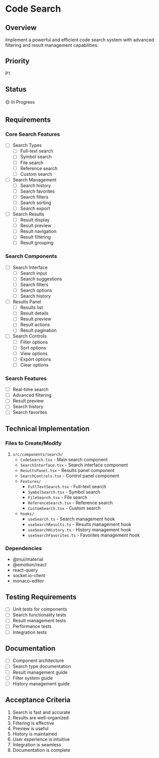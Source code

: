 # Code Search

## Overview
Implement a powerful and efficient code search system with advanced filtering and result management capabilities.

## Priority
P1

## Status
🟡 In Progress

## Requirements

### Core Search Features
- [ ] Search Types
  - [ ] Full-text search
  - [ ] Symbol search
  - [ ] File search
  - [ ] Reference search
  - [ ] Custom search
- [ ] Search Management
  - [ ] Search history
  - [ ] Search favorites
  - [ ] Search filters
  - [ ] Search sorting
  - [ ] Search export
- [ ] Search Results
  - [ ] Result display
  - [ ] Result preview
  - [ ] Result navigation
  - [ ] Result filtering
  - [ ] Result grouping

### Search Components
- [ ] Search Interface
  - [ ] Search input
  - [ ] Search suggestions
  - [ ] Search filters
  - [ ] Search options
  - [ ] Search history
- [ ] Results Panel
  - [ ] Results list
  - [ ] Result details
  - [ ] Result preview
  - [ ] Result actions
  - [ ] Result pagination
- [ ] Search Controls
  - [ ] Filter options
  - [ ] Sort options
  - [ ] View options
  - [ ] Export options
  - [ ] Clear options

### Search Features
- [ ] Real-time search
- [ ] Advanced filtering
- [ ] Result preview
- [ ] Search history
- [ ] Search favorites

## Technical Implementation

### Files to Create/Modify
1. `src/components/search/`
   - `CodeSearch.tsx` - Main search component
   - `SearchInterface.tsx` - Search interface component
   - `ResultsPanel.tsx` - Results panel component
   - `SearchControls.tsx` - Control panel component
   - `Features/`
     - `FullTextSearch.tsx` - Full-text search
     - `SymbolSearch.tsx` - Symbol search
     - `FileSearch.tsx` - File search
     - `ReferenceSearch.tsx` - Reference search
     - `CustomSearch.tsx` - Custom search
   - `hooks/`
     - `useSearch.ts` - Search management hook
     - `useSearchResults.ts` - Results management hook
     - `useSearchHistory.ts` - History management hook
     - `useSearchFavorites.ts` - Favorites management hook

### Dependencies
- @mui/material
- @emotion/react
- react-query
- socket.io-client
- monaco-editor

## Testing Requirements
- [ ] Unit tests for components
- [ ] Search functionality tests
- [ ] Result management tests
- [ ] Performance tests
- [ ] Integration tests

## Documentation
- [ ] Component architecture
- [ ] Search type documentation
- [ ] Result management guide
- [ ] Filter system guide
- [ ] History management guide

## Acceptance Criteria
1. Search is fast and accurate
2. Results are well-organized
3. Filtering is effective
4. Preview is useful
5. History is maintained
6. User experience is intuitive
7. Integration is seamless
8. Documentation is complete 